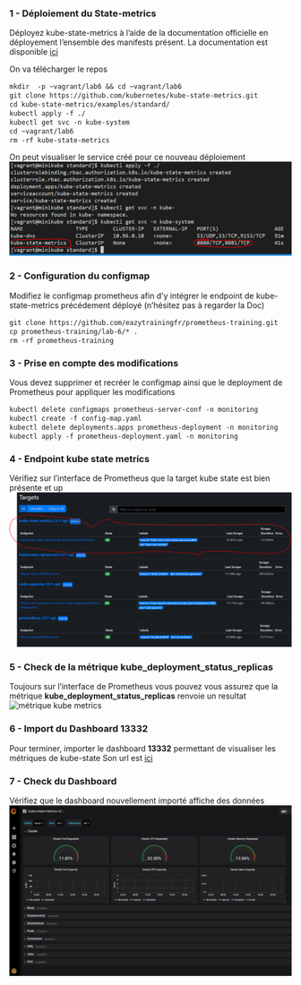 ### 1 - Déploiement du State-metrics
Déployez kube-state-metrics à l’aide de la documentation officielle en déployement l’ensemble des manifests présent.
La documentation est disponible [ici](https://github.com/kubernetes/kube-state-metrics/tree/master/docs)

On va télécharger le repos
```
mkdir  -p ~vagrant/lab6 && cd ~vagrant/lab6
git clone https://github.com/kubernetes/kube-state-metrics.git
cd kube-state-metrics/examples/standard/
kubectl apply -f ./
kubectl get svc -n kube-system
cd ~vagrant/lab6
rm -rf kube-state-metrics
```
On peut visualiser le service créé pour ce nouveau déploiement
![service kube metrics](images/svc_kube_metrics.PNG)

### 2 - Configuration du configmap
Modifiez le configmap prometheus afin d’y intégrer le endpoint de kube-state-metrics précédement déployé (n’hésitez pas à regarder la Doc)
```
git clone https://github.com/eazytrainingfr/prometheus-training.git
cp prometheus-training/lab-6/* .
rm -rf prometheus-training
```


### 3 - Prise en compte des modifications
Vous devez supprimer et recréer le configmap ainsi que le deployment de Prometheus pour appliquer les modifications
```
kubectl delete configmaps prometheus-server-conf -n monitoring
kubectl create -f config-map.yaml
kubectl delete deployments.apps prometheus-deployment -n monitoring
kubectl apply -f prometheus-deployment.yaml -n monitoring
```
### 4 - Endpoint kube state metrics
Vérifiez sur l’interface de Prometheus que la target kube state est bien présente et up
![endpoint kube metrics](images/endpoint_kube_metrics.PNG)


### 5 - Check de la métrique kube_deployment_status_replicas
Toujours sur l’interface de Prometheus vous pouvez vous assurez que la métrique **kube_deployment_status_replicas** renvoie un resultat
![métrique kube metrics](images/m%C3%A9triques_kube_metrics.PNG)

### 6 - Import du Dashboard 13332
Pour terminer, importer le dashboard **13332** permettant de visualiser les métriques de kube-state
Son url est [ici](https://grafana.com/grafana/dashboards/13332)

### 7 - Check du Dashboard
Vérifiez que le dashboard nouvellement importé affiche des données
![Dashboard kube metrics](images/Dashboard_kube_metrics.PNG)